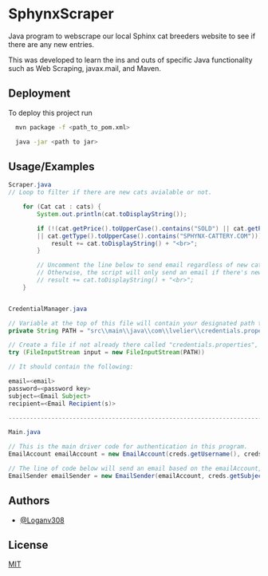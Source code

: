 
# SphynxScraper

Java program to webscrape our local Sphinx cat breeders website to see if there are any new entries.

This was developed to learn the ins and outs of specific Java functionality such as Web Scraping, javax.mail, and Maven. 






## Deployment

To deploy this project run

```bash
  mvn package -f <path_to_pom.xml>

  java -jar <path to jar>
```


## Usage/Examples

```java
Scraper.java
// Loop to filter if there are new cats avialable or not. 

    for (Cat cat : cats) {
        System.out.println(cat.toDisplayString());

        if (!(cat.getPrice().toUpperCase().contains("SOLD") || cat.getPrice().toUpperCase().contains("NOT FOR")
        || cat.getType().toUpperCase().contains("SPHYNX-CATTERY.COM"))) {
            result += cat.toDisplayString() + "<br>";
        }

        // Uncomment the line below to send email regardless of new cats or not. 
        // Otherwise, the script will only send an email if there's new cats. 
        // result += cat.toDisplayString() + "<br>";
    }

```
``` java

CredentialManager.java

// Variable at the top of this file will contain your designated path to the credentials file on your PC.
private String PATH = "src\\main\\java\\com\\lvelier\\credentials.properties";

// Create a file if not already there called "credentials.properties", this will act as your config file for the program.
try (FileInputStream input = new FileInputStream(PATH))

// It should contain the following:

email=<email>
password=<password key>
subject=<Email Subject> 
recipient=<Email Recipient(s)>

------------------------------------------------------------------------------------------------------------------------

Main.java

// This is the main driver code for authentication in this program. 
EmailAccount emailAccount = new EmailAccount(creds.getUsername(), creds.getPassword());

// The line of code below will send an email based on the emailAccount, subject, and recipient. 
EmailSender emailSender = new EmailSender(emailAccount, creds.getSubject(), creds.getRecipient());

```


## Authors

- [@Loganv308](https://github.com/Loganv308)


## License

[MIT](https://choosealicense.com/licenses/mit/)


